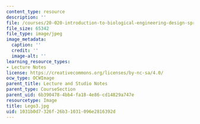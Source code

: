 ```yaml
---
content_type: resource
description: ''
file: /courses/20-020-introduction-to-biological-engineering-design-spring-2009/1031b0d7326f26b31031096e2816392d_Lego3.jpg
file_size: 65342
file_type: image/jpeg
image_metadata:
  caption: ''
  credit: ''
  image-alt: ''
learning_resource_types:
- Lecture Notes
license: https://creativecommons.org/licenses/by-nc-sa/4.0/
ocw_type: OCWImage
parent_title: Lecture and Studio Notes
parent_type: CourseSection
parent_uid: 6b390478-4bb4-fa18-4e86-cd14829a747e
resourcetype: Image
title: Lego3.jpg
uid: 1031b0d7-326f-26b3-1031-096e2816392d
---
```


